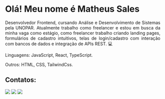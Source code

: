 <div align="left"><h1> Olá! Meu nome é Matheus Sales </h1></div>

<div align="justify">
Desenvolvedor Frontend, cursando Análise e Desenvolvimento de Sistemas pela UNOPAR. Atualmente trabalho como freelancer e estou em busca da minha vaga como estágio, como freelancer trabalho criando landing pages, formulários de cadastro intuitivos, telas de login/cadastro com interação com bancos de dados e integração de APIs REST. 💻
   </div>




<div align="left">

Linguagens: <span font="bolder">JavaScript, React, TypeScript.</span>

Outros: HTML, CSS, TailwindCss.

<h2>Contatos:</h2>  
<div align="left">
    <a href="https://www.linkedin.com/in/matheus-sales-dev/" target="_blank"><img src="https://img.shields.io/badge/-LinkedIn-%230077B5?style=for-the-badge&logo=linkedin&logoColor=white" target="_blank"></a> 
    <a href="mailto:matheusalesbr@gmail.com" target="_blank"><img src="https://img.shields.io/badge/Gmail-D14836?style=for-the-badge&logo=gmail&logoColor=white"></a>
    <a href="https://www.instagram.com/matdesales/" target="_blank"><img src="https://img.shields.io/badge/-Instagram-%23E4405F?style=for-the-badge&logo=instagram&logoColor=white" target="_blank"></a> 
  </div>
</div>






